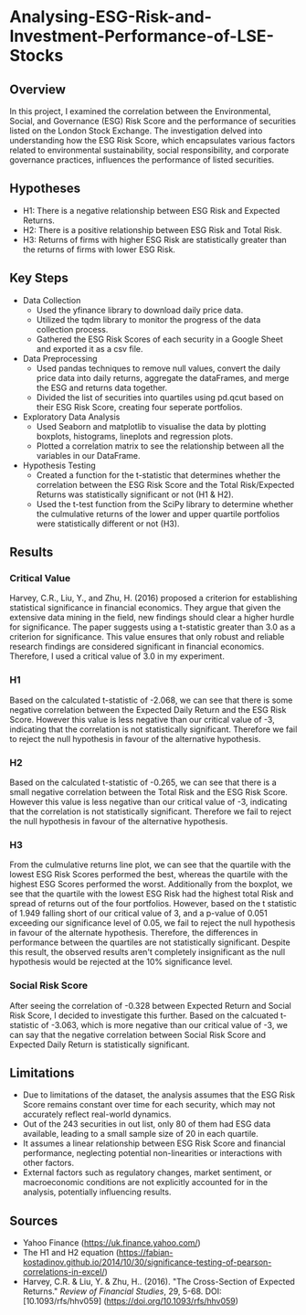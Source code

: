 # Analysing-ESG-Risk-and-Investment-Performance-of-LSE-Stocks
 ## **Overview**
 In this project, I examined the correlation between the Environmental, Social, and Governance (ESG) Risk Score and the performance of securities listed on the London Stock Exchange. The investigation delved into understanding how the ESG Risk Score, which encapsulates various factors related to environmental sustainability, social responsibility, and corporate governance practices, influences the performance of listed securities.
 
## **Hypotheses**
- H1: There is a negative relationship between ESG Risk and Expected Returns.
- H2: There is a positive relationship between ESG Risk and Total Risk.
- H3: Returns of firms with higher ESG Risk are statistically greater than the returns of firms with lower ESG Risk.

## **Key Steps**
- Data Collection
  - Used the yfinance library to download daily price data.
  - Utilized the tqdm library to monitor the progress of the data collection process.
  - Gathered the ESG Risk Scores of each security in a Google Sheet and exported it as a csv file.
- Data Preprocessing
  - Used pandas techniques to remove null values, convert the daily price data into daily returns, aggregate the dataFrames, and merge the ESG and returns data together.
  - Divided the list of securities into quartiles using pd.qcut based on their ESG Risk Score, creating four seperate portfolios.
- Exploratory Data Analysis
  - Used Seaborn and matplotlib to visualise the data by plotting boxplots, histograms, lineplots and regression plots.
  - Plotted a correlation matrix to see the relationship between all the variables in our DataFrame.
- Hypothesis Testing
  - Created a function for the t-statistic that determines whether the correlation between the ESG Risk Score and the Total Risk/Expected Returns was statistically significant or not (H1 & H2).
  - Used the t-test function from the SciPy library to determine whether the culmulative returns of the lower and upper quartile portfolios were statistically different or not (H3).

## **Results**
### Critical Value
Harvey, C.R., Liu, Y., and Zhu, H. (2016) proposed a criterion for establishing statistical significance in financial economics. They argue that given the extensive data mining in the field, new findings should clear a higher hurdle for significance. The paper suggests using a t-statistic greater than 3.0 as a criterion for significance. This value ensures that only robust and reliable research findings are considered significant in financial economics. Therefore, I used a critical value of 3.0 in my experiment.

### H1
Based on the calculated t-statistic of -2.068, we can see that there is some negative correlation between the Expected Daily Return and the ESG Risk Score. However this value is less negative than our critical value of -3, indicating that the correlation is not statistically significant. Therefore we fail to reject the null hypothesis in favour of the alternative hypothesis.
### H2
Based on the calculated t-statistic of -0.265, we can see that there is a small negative correlation between the Total Risk and the ESG Risk Score. However this value is less negative than our critical value of -3, indicating that the correlation is not statistically significant. Therefore we fail to reject the null hypothesis in favour of the alternative hypothesis.
### H3
From the culmulative returns line plot, we can see that the quartile with the lowest ESG Risk Scores performed the best, whereas the quartile with the highest ESG Scores performed the worst. Additionally from the boxplot, we see that the quartile with the lowest ESG Risk had the highest total Risk and spread of returns out of the four portfolios. However, based on the t statistic of 1.949 falling short of our critical value of 3, and a p-value of 0.051 exceeding our significance level of 0.05, we fail to reject the null hypothesis in favour of the alternate hypothesis. Therefore, the differences in performance between the quartiles are not statistically significant. Despite this result, the observed results aren't completely insignificant as the null hypothesis would be rejected at the 10% significance level.
### Social Risk Score
After seeing the correlation of -0.328 between Expected Return and Social Risk Score, I decided to investigate this further. Based on the calcuated t-statistic of -3.063, which is more negative than our critical value of -3, we can say that the negative correlation between Social Risk Score and Expected Daily Return is statistically significant.

## Limitations
- Due to limitations of the dataset, the analysis assumes that the ESG Risk Score remains constant over time for each security, which may not accurately reflect real-world dynamics.
- Out of the 243 securities in out list, only 80 of them had ESG data available, leading to a small sample size of 20 in each quartile.
- It assumes a linear relationship between ESG Risk Score and financial performance, neglecting potential non-linearities or interactions with other factors.
- External factors such as regulatory changes, market sentiment, or macroeconomic conditions are not explicitly accounted for in the analysis, potentially influencing results.

## Sources
- Yahoo Finance (https://uk.finance.yahoo.com/)
- The H1 and H2 equation (https://fabian-kostadinov.github.io/2014/10/30/significance-testing-of-pearson-correlations-in-excel/)
- Harvey, C.R. & Liu, Y. & Zhu, H.. (2016). "The Cross-Section of Expected Returns." *Review of Financial Studies*, 29, 5-68. DOI: [10.1093/rfs/hhv059] (https://doi.org/10.1093/rfs/hhv059)
